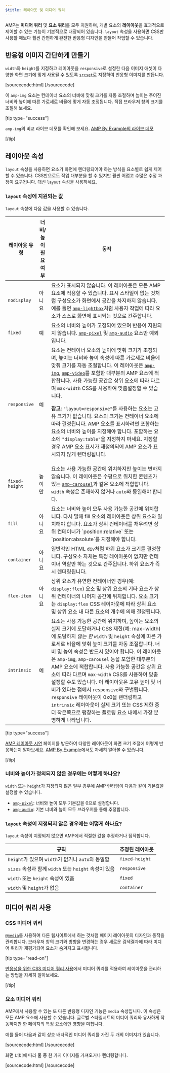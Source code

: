 ```yaml
---
$title: 레이아웃 및 미디어 쿼리
---
```


AMP는 **미디어 쿼리** 및 **요소 쿼리**를 모두 지원하며, 개별 요소의 **레이아웃**을 효과적으로 제어할 수 있는 기능이 기본적으로 내장되어 있습니다. `layout` 속성을 사용하면 CSS만 사용할 때보다 훨씬 간편하게 완전한 반응형 디자인을 만들어 작업할 수 있습니다.

## 반응형 이미지 간단하게 만들기

`width`와 `height`를 지정하고 레이아웃을 `responsive`로 설정한 다음
이미지 애셋이 다양한 화면 크기에 맞게 사용될 수 있도록
[`srcset`](/ko/docs/design/responsive/art_direction.html)로 지정하여 반응형 이미지를 만듭니다.

[sourcecode:html]
<amp-img
    src="/img/narrow.jpg"
    srcset="/img/wide.jpg 640w,
           /img/narrow.jpg 320w"
    width="1698"
    height="2911"
    layout="responsive"
    alt="이미지">
</amp-img>
[/sourcecode]

이 `amp-img` 요소는 컨테이너 요소의 너비에 맞춰
크기를 자동 조절하며
높이는 주어진 너비와 높이에 따른 가로세로 비율에 맞게
자동 조정됩니다. 직접 브라우저 창의 크기를 조절해 보세요.

<amp-img src="/static/img/background.jpg" width="1920" height="1080" layout="responsive"></amp-img>

[tip type="success"]

`amp-img`의 비교 라이브 데모를 확인해 보세요. [AMP By Example의 라이브 데모](https://ampbyexample.com/components/amp-img/)

[/tip]

## 레이아웃 속성

`layout` 속성을 사용하면 요소가 화면에 렌더링되어야 하는 방식을
요소별로 쉽게 제어할 수 있습니다. CSS만으로도 작업 대부분을 할 수 있지만
훨씬 어렵고 수많은 수정 과정이 요구됩니다. 대신 `layout` 속성을 사용하세요.

### `layout` 속성에 지원되는 값

`layout` 속성에 다음 값을 사용할 수 있습니다.

<table>
  <thead>
    <tr>
      <th data-th="Layout type" class="col-thirty">레이아웃 유형</th>
      <th data-th="Width/height required" class="col-twenty">너비/높이<br>필요 여부</th>
      <th data-th="Behavior">동작</th>
    </tr>
  </thead>
  <tbody>
    <tr>
      <td data-th="Layout type"><code>nodisplay</code></td>
      <td data-th="Description">아니요</td>
      <td data-th="Behavior">요소가 표시되지 않습니다. 이 레이아웃은 모든 AMP 요소에 적용할 수 있습니다. 표시 스타일이 없는 것처럼 구성요소가 화면에서 공간을 차지하지 않습니다. 예를 들면 <a href="/ko/docs/reference/components/amp-lightbox.html"><code>amp-lightbox</code></a>처럼 사용자 작업에 따라 요소가 스스로 화면에 표시되는 것으로 간주합니다.</td>
    </tr>
    <tr>
      <td data-th="Layout type"><code>fixed</code></td>
      <td data-th="Description">예</td>
      <td data-th="Behavior">요소의 너비와 높이가 고정되어 있으며 반응이 지원되지 않습니다. <a href="/ko/docs/reference/components/amp-pixel.html"><code>amp-pixel</code></a> 및 <a href="/ko/docs/reference/components/amp-audio.html"><code>amp-audio</code></a> 요소만 예외입니다.</td>
    </tr>
    <tr>
      <td data-th="Layout type"><code>responsive</code></td>
      <td data-th="Description">예</td>
      <td data-th="Behavior">요소는 컨테이너 요소의 높이에 맞춰 크기가 조정되며, 높이는 너비와 높이 속성에 따른 가로세로 비율에 맞춰 크기를 자동 조절합니다. 이 레이아웃은 <a href="/ko/docs/reference/components/amp-img.html"><code>amp-img</code></a>, <a href="/ko/docs/reference/components/amp-video.html"><code>amp-video</code></a>를 포함한 대부분의 AMP 요소에 적합합니다. 사용 가능한 공간은 상위 요소에 따라 다르며 <code>max-width</code> CSS를 사용하여 맞춤설정할 수 있습니다.<p><strong>참고</strong>: <code>"layout=responsive"</code>를 사용하는 요소는 고유 크기가 없습니다. 요소의 크기는 컨테이너 요소에 따라 결정됩니다. AMP 요소를 표시하려면 포함하는 요소의 너비와 높이를 지정해야 합니다. 포함하는 요소에 <code>"display:table"</code>을 지정하지 마세요. 지정할 경우 AMP 요소 표시가 재정의되어 AMP 요소가 표시되지 않게 렌더링됩니다.</p></td>
    </tr>
    <tr>
      <td data-th="Layout type"><code>fixed-height</code></td>
      <td data-th="Description">높이만</td>
      <td data-th="Behavior">요소는 사용 가능한 공간에 위치하지만 높이는 변하지 않습니다. 이 레이아웃은 수평으로 위치한 콘텐츠가 있는 <a href="/ko/docs/reference/components/amp-carousel.html"><code>amp-carousel</code></a>과 같은 요소에 적합합니다. <code>width</code> 속성은 존재하지 않거나 <code>auto</code>와 동일해야 합니다.</td>
    </tr>
    <tr>
      <td data-th="Layout type"><code>fill</code></td>
      <td data-th="Description">아니요</td>
      <td data-th="Behavior">요소는 너비와 높이 모두 사용 가능한 공간에 위치합니다. 다시 말해 fill 요소의 레이아웃은 상위 요소와 일치해야 합니다. 요소가 상위 컨테이너를 채우려면 상위 컨테이너가 `position:relative` 또는 `position:absolute`를 지정해야 합니다.</td>
    </tr>
    <tr>
      <td data-th="Layout type"><code>container</code></td>
      <td data-th="Description">아니요</td>
      <td data-th="Behavior">일반적인 HTML <code>div</code>처럼 하위 요소가 크기를 결정합니다. 구성요소 자체는 특정 레이아웃이 없지만 컨테이너 역할만 하는 것으로 간주됩니다. 하위 요소가 즉시 렌더링됩니다.</td>
    </tr>
    <tr>
      <td data-th="Layout type"><code>flex-item</code></td>
      <td data-th="Description">아니요</td>
      <td data-th="Behavior">상위 요소가 유연한 컨테이너인 경우(예: <code>display:flex</code>) 요소 및 상위 요소의 기타 요소가 상위 컨테이너의 나머지 공간에 위치합니다. 요소 크기는 <code>display:flex</code> CSS 레이아웃에 따라 상위 요소 및 상위 요소 내 다른 요소의 개수에 의해 결정됩니다.</td>
    </tr>
    <tr>
      <td data-th="Layout type"><code>intrinsic</code></td>
      <td data-th="Description">예</td>
      <td data-th="Behavior">요소는 사용 가능한 공간에 위치하며, 높이는 요소의 실제 크기에 도달하거나 CSS 제한(예: max-width)에 도달하지 <em>않는 한</em> <code>width</code> 및 <code>height</code> 속성에 따른 가로세로 비율에 맞춰 높이 크기를 자동 조절합니다. 너비 및 높이 속성은 반드시 있어야 합니다. 이 레이아웃은 <code>amp-img</code>, <code>amp-carousel</code> 등을 포함한 대부분의 AMP 요소에 적합합니다. 사용 가능한 공간은 상위 요소에 따라 다르며 <code>max-width</code> CSS를 사용하여 맞춤설정할 수도 있습니다. 이 레이아웃은 고유 높이 및 너비가 있다는 점에서 <code>responsive</code>와 구별됩니다. <code>responsive</code> 레이아웃이 0x0을 렌더링하고 <code>intrinsic</code> 레이아웃이 실제 크기 또는 CSS 제한 중 더 작은쪽으로 팽창하는 플로팅 요소 내에서 가장 분명하게 나타납니다. </td>
    </tr>
  </tbody>
</table>

[tip type="success"]

[AMP 레이아웃 시연](/ko/docs/design/amp-html-layout/layouts_demonstrated.html) 페이지를 방문하여 다양한 레이아웃이 화면 크기 조절에 어떻게 반응하는지 알아보세요. [AMP By Example](https://ampbyexample.com/advanced/layout_system/)에서도 자세히 알아볼 수 있습니다.

[/tip]

### 너비와 높이가 정의되지 않은 경우에는 어떻게 하나요?

`width` 또는 `height`가 지정되지 않은 일부 경우에
AMP 런타임이 다음과 같이 기본값을 설정할 수 있습니다.

* [`amp-pixel`](/ko/docs/reference/components/amp-pixel.html): 너비와 높이 모두 기본값을 0으로 설정합니다.
* [`amp-audio`](/ko/docs/reference/components/amp-audio.html): 기본 너비와 높이 모두 브라우저를 통해 추정합니다.

### <code>layout</code> 속성이 지정되지 않은 경우에는 어떻게 하나요?

<code>layout</code> 속성이 지정되지 않으면 AMP에서 적절한 값을
추정하거나 짐작합니다.

<table>
  <thead>
    <tr>
      <th data-th="Rule">규칙</th>
      <th data-th="Inferred layout" class="col-thirty">추정된 레이아웃</th>
    </tr>
  </thead>
  <tbody>
    <tr>
      <td data-th="Rule"><code>height</code>가 있으며 <code>width</code>가 없거나 <code>auto</code>와 동일함</td>
      <td data-th="Inferred layout"><code>fixed-height</code></td>
    </tr>
    <tr>
      <td data-th="Rule"><code>sizes</code> 속성과 함께 <code>width</code> 또는 <code>height</code> 속성이 있음</td>
      <td data-th="Inferred layout"><code>responsive</code></td>
    </tr>
    <tr>
      <td data-th="Rule"><code>width</code> 또는 <code>height</code> 속성이 있음</td>
      <td data-th="Inferred layout"><code>fixed</code></td>
    </tr>
    <tr>
      <td data-th="Rule"><code>width</code> 및 <code>height</code>가 없음</td>
      <td data-th="Inferred layout"><code>container</code></td>
    </tr>
  </tbody>
</table>

## 미디어 쿼리 사용

### CSS 미디어 쿼리

[`@media`](https://developer.mozilla.org/ko-KR/docs/Web/CSS/@media)를 사용하여
다른 웹사이트에서 하는 것처럼 페이지 레이아웃의 디자인과 동작을 관리합니다.
브라우저 창의 크기와 방향을 변경하는 경우
새로운 검색결과에 따라 미디어 쿼리가 재평가되어
요소가 숨겨지고 표시됩니다.

[tip type="read-on"]

[반응성을 위한 CSS 미디어 쿼리 사용](https://developers.google.com/web/fundamentals/design-and-ui/responsive/fundamentals/use-media-queries?hl=ko)에서 미디어 쿼리를 적용하여 레이아웃을 관리하는 방법을 자세히 알아보세요.

[/tip]

### 요소 미디어 쿼리

AMP에서 사용할 수 있는 또 다른 반응형 디자인 기능은 `media` 속성입니다.
이 속성은 모든 AMP 요소에 사용할 수 있습니다.
글로벌 스타일시트의 미디어 쿼리와 유사하게 작동하지만
한 페이지의 특정 요소에만 영향을 미칩니다.

예를 들어 다음과 같이 상호 배타적인 미디어 쿼리를 가진 두 개의 이미지가 있습니다.

[sourcecode:html]
<amp-img
    media="(min-width: 650px)"
    src="wide.jpg"
    width=466
    height=355
    layout="responsive">
</amp-img>
[/sourcecode]

화면 너비에 따라 둘 중 한 가지 이미지를 가져오거나 렌더링합니다.

[sourcecode:html]
<amp-img
    media="(max-width: 649px)"
    src="narrow.jpg"
    width=527
    height=193
    layout="responsive">
</amp-img>
[/sourcecode]
 
